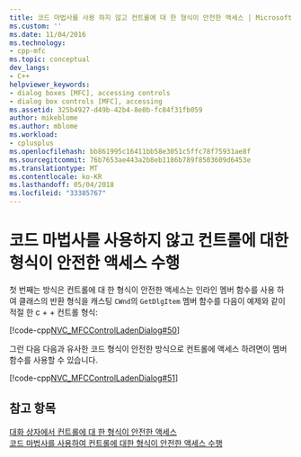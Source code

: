 ```yaml
---
title: 코드 마법사를 사용 하지 않고 컨트롤에 대 한 형식이 안전한 액세스 | Microsoft Docs
ms.custom: ''
ms.date: 11/04/2016
ms.technology:
- cpp-mfc
ms.topic: conceptual
dev_langs:
- C++
helpviewer_keywords:
- dialog boxes [MFC], accessing controls
- dialog box controls [MFC], accessing
ms.assetid: 325b4927-d49b-42b4-8e0b-fc84f31fb059
author: mikeblome
ms.author: mblome
ms.workload:
- cplusplus
ms.openlocfilehash: bb861995c16411bb58e3051c5ffc78f75931ae8f
ms.sourcegitcommit: 76b7653ae443a2b8eb1186b789f8503609d6453e
ms.translationtype: MT
ms.contentlocale: ko-KR
ms.lasthandoff: 05/04/2018
ms.locfileid: "33385767"
---
```

# <a name="type-safe-access-to-controls-without-code-wizards"></a>코드 마법사를 사용하지 않고 컨트롤에 대한 형식이 안전한 액세스 수행
첫 번째는 방식은 컨트롤에 대 한 형식이 안전한 액세스는 인라인 멤버 함수를 사용 하 여 클래스의 반환 형식을 캐스팅 `CWnd`의 `GetDlgItem` 멤버 함수를 다음이 예제와 같이 적절 한 c + + 컨트롤 형식:  
  
 [!code-cpp[NVC_MFCControlLadenDialog#50](../mfc/codesnippet/cpp/type-safe-access-to-controls-without-code-wizards_1.cpp)]  
  
 그런 다음 다음과 유사한 코드 형식이 안전한 방식으로 컨트롤에 액세스 하려면이 멤버 함수를 사용할 수 있습니다.  
  
 [!code-cpp[NVC_MFCControlLadenDialog#51](../mfc/codesnippet/cpp/type-safe-access-to-controls-without-code-wizards_2.cpp)]  
  
## <a name="see-also"></a>참고 항목  
 [대화 상자에서 컨트롤에 대 한 형식이 안전한 액세스](../mfc/type-safe-access-to-controls-in-a-dialog-box.md)   
 [코드 마법사를 사용하여 컨트롤에 대한 형식이 안전한 액세스 수행](../mfc/type-safe-access-to-controls-with-code-wizards.md)

